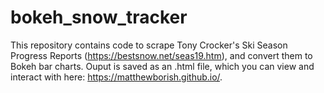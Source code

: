 # bokeh_snow_tracker

This repository contains code to scrape Tony Crocker's Ski Season Progress Reports (https://bestsnow.net/seas19.htm), and convert them to Bokeh bar charts. Ouput is saved as an .html file, which you can view and interact with here: https://matthewborish.github.io/.
